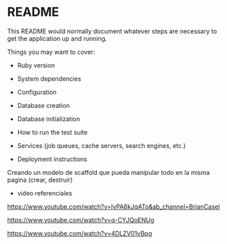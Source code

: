 # README

This README would normally document whatever steps are necessary to get the
application up and running.

Things you may want to cover:

* Ruby version

* System dependencies

* Configuration

* Database creation

* Database initialization

* How to run the test suite

* Services (job queues, cache servers, search engines, etc.)

* Deployment instructions

Creando un modelo de scaffold que pueda manipular todo en la misma pagina (crear, destruir)

* video referenciales 

https://www.youtube.com/watch?v=lyPA6kJqATo&ab_channel=BrianCasel

https://www.youtube.com/watch?v=q-CYJQoENUg

https://www.youtube.com/watch?v=4DLZV01vBpg
